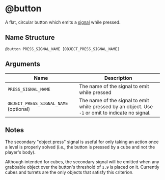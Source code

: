 # @button

A flat, circular button which emits a [signal](../signals.md) while pressed.

## Name Structure

```
@button PRESS_SIGNAL_NAME [OBJECT_PRESS_SIGNAL_NAME]
```

## Arguments

| Name                                  | Description                                                                                        |
| ------------------------------------- | -------------------------------------------------------------------------------------------------- |
| `PRESS_SIGNAL_NAME`                   | The name of the signal to emit while pressed                                                       |
| `OBJECT_PRESS_SIGNAL_NAME` (optional) | The name of the signal to emit while pressed by an object. Use `-1` or omit to indicate no signal. |

## Notes

The secondary "object press" signal is useful for only taking an action once a
level is properly solved (i.e., the button is pressed by a cube and not the
player's body).

Although intended for cubes, the secondary signal will be emitted when any
grabbable object over the button's threshold of `1.9` is placed on it. Currently
cubes and turrets are the only objects that satisfy this criterion.
